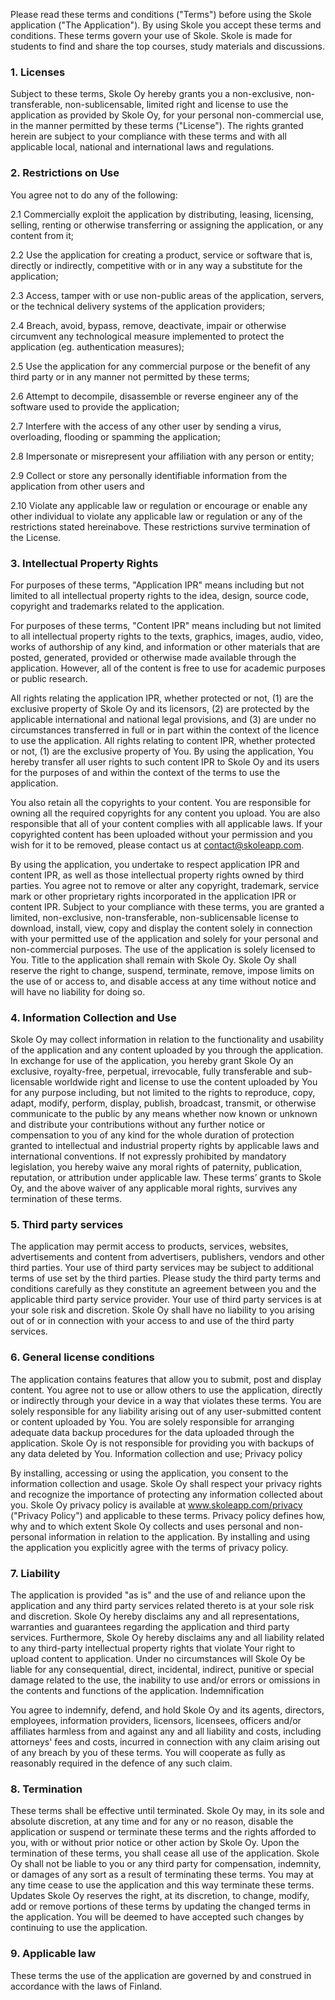Please read these terms and conditions ("Terms") before using the Skole application ("The Application"). By using Skole you accept these terms and conditions. These terms govern your use of Skole. Skole is made for students to find and share the top courses, study materials and discussions.

### 1. Licenses

Subject to these terms, Skole Oy hereby grants you a non-exclusive, non-transferable, non-sublicensable, limited right and license to use the application as provided by Skole Oy, for your personal non-commercial use, in the manner permitted by these terms ("License"). The rights granted herein are subject to your compliance with these terms and with all applicable local, national and international laws and regulations.

### 2. Restrictions on Use

You agree not to do any of the following:

2.1 Commercially exploit the application by distributing, leasing, licensing, selling, renting or otherwise transferring or assigning the application, or any content from it;

2.2 Use the application for creating a product, service or software that is, directly or indirectly, competitive with or in any way a substitute for the application;

2.3 Access, tamper with or use non-public areas of the application, servers, or the technical delivery systems of the application providers;

2.4 Breach, avoid, bypass, remove, deactivate, impair or otherwise circumvent any technological measure implemented to protect the application (eg. authentication measures);

2.5 Use the application for any commercial purpose or the benefit of any third party or in any manner not permitted by these terms;

2.6 Attempt to decompile, disassemble or reverse engineer any of the software used to provide the application;

2.7 Interfere with the access of any other user by sending a virus, overloading, flooding or spamming the application;

2.8 Impersonate or misrepresent your affiliation with any person or entity;

2.9 Collect or store any personally identifiable information from the application from other users and

2.10 Violate any applicable law or regulation or encourage or enable any other individual to violate any applicable law or regulation or any of the restrictions stated hereinabove.
These restrictions survive termination of the License.

### 3. Intellectual Property Rights

For purposes of these terms, "Application IPR" means including but not limited to all intellectual property rights to the idea, design, source code, copyright and trademarks related to the application.

For purposes of these terms, "Content IPR" means including but not limited to all intellectual property rights to the texts, graphics, images, audio, video, works of authorship of any kind, and information or other materials that are posted, generated, provided or otherwise made available through the application. However, all of the content is free to use for academic purposes or public research.

All rights relating the application IPR, whether protected or not, (1) are the exclusive property of Skole Oy and its licensors, (2) are protected by the applicable international and national legal provisions, and (3) are under no circumstances transferred in full or in part within the context of the licence to use the application.
All rights relating to content IPR, whether protected or not, (1) are the exclusive property of You. By using the application, You hereby transfer all user rights to such content IPR to Skole Oy and its users for the purposes of and within the context of the terms to use the application.

You also retain all the copyrights to your content. You are responsible for owning all the required copyrights for any content you upload. You are also responsible that all of your content complies with all applicable laws. If your copyrighted content has been uploaded without your permission and you wish for it to be removed, please contact us at contact@skoleapp.com.

By using the application, you undertake to respect application IPR and content IPR, as well as those intellectual property rights owned by third parties. You agree not to remove or alter any copyright, trademark, service mark or other proprietary rights incorporated in the application IPR or content IPR.
Subject to your compliance with these terms, you are granted a limited, non-exclusive, non-transferable, non-sublicensable license to download, install, view, copy and display the content solely in connection with your permitted use of the application and solely for your personal and non-commercial purposes.
The use of the application is solely licensed to You. Title to the application shall remain with Skole Oy. Skole Oy shall reserve the right to change, suspend, terminate, remove, impose limits on the use of or access to, and disable access at any time without notice and will have no liability for doing so.

### 4. Information Collection and Use

Skole Oy may collect information in relation to the functionality and usability of the application and any content uploaded by you through the application. In exchange for use of the application, you hereby grant Skole Oy an exclusive, royalty-free, perpetual, irrevocable, fully transferable and sub-licensable worldwide right and license to use the content uploaded by You for any purpose including, but not limited to the rights to reproduce, copy, adapt, modify, perform, display, publish, broadcast, transmit, or otherwise communicate to the public by any means whether now known or unknown and distribute your contributions without any further notice or compensation to you of any kind for the whole duration of protection granted to intellectual and industrial property rights by applicable laws and international conventions. If not expressly prohibited by mandatory legislation, you hereby waive any moral rights of paternity, publication, reputation, or attribution under applicable law. These terms’ grants to Skole Oy, and the above waiver of any applicable moral rights, survives any termination of these terms.

### 5. Third party services

The application may permit access to products, services, websites, advertisements and content from advertisers, publishers, vendors and other third parties. Your use of third party services may be subject to additional terms of use set by the third parties. Please study the third party terms and conditions carefully as they constitute an agreement between you and the applicable third party service provider. Your use of third party services is at your sole risk and discretion. Skole Oy shall have no liability to you arising out of or in connection with your access to and use of the third party services.

### 6. General license conditions

The application contains features that allow you to submit, post and display content. You agree not to use or allow others to use the application, directly or indirectly through your device in a way that violates these terms. You are solely responsible for any liability arising out of any user-submitted content or content uploaded by You. You are solely responsible for arranging adequate data backup procedures for the data uploaded through the application. Skole Oy is not responsible for providing you with backups of any data deleted by You.
Information collection and use; Privacy policy

By installing, accessing or using the application, you consent to the information collection and usage.
Skole Oy shall respect your privacy rights and recognize the importance of protecting any information collected about you. Skole Oy privacy policy is available at www.skoleapp.com/privacy ("Privacy Policy") and applicable to these terms. Privacy policy defines how, why and to which extent Skole Oy collects and uses personal and non-personal information in relation to the application. By installing and using the application you explicitly agree with the terms of privacy policy.

### 7. Liability

The application is provided "as is" and the use of and reliance upon the application and any third party services related thereto is at your sole risk and discretion. Skole Oy hereby disclaims any and all representations, warranties and guarantees regarding the application and third party services. Furthermore, Skole Oy hereby disclaims any and all liability related to any third-party intellectual property rights that violate Your right to upload content to application.
Under no circumstances will Skole Oy be liable for any consequential, direct, incidental, indirect, punitive or special damage related to the use, the inability to use and/or errors or omissions in the contents and functions of the application.
Indemnification

You agree to indemnify, defend, and hold Skole Oy and its agents, directors, employees, information providers, licensors, licensees, officers and/or affiliates harmless from and against any and all liability and costs, including attorneys' fees and costs, incurred in connection with any claim arising out of any breach by you of these terms. You will cooperate as fully as reasonably required in the defence of any such claim.

### 8. Termination

These terms shall be effective until terminated. Skole Oy may, in its sole and absolute discretion, at any time and for any or no reason, disable the application or suspend or terminate these terms and the rights afforded to you, with or without prior notice or other action by Skole Oy.
Upon the termination of these terms, you shall cease all use of the application. Skole Oy shall not be liable to you or any third party for compensation, indemnity, or damages of any sort as a result of terminating these terms. You may at any time cease to use the application and this way terminate these terms.
Updates
Skole Oy reserves the right, at its discretion, to change, modify, add or remove portions of these terms by updating the changed terms in the application. You will be deemed to have accepted such changes by continuing to use the application.

### 9. Applicable law

These terms the use of the application are governed by and construed in accordance with the laws of Finland.
